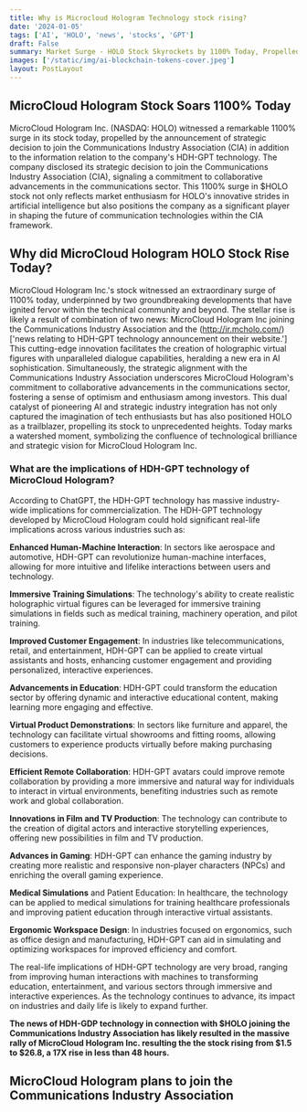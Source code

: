 ```yaml
---
title: Why is Microcloud Hologram Technology stock rising?
date: '2024-01-05'
tags: ['AI', 'HOLO', 'news', 'stocks', 'GPT']
draft: False
summary: Market Surge - HOLO Stock Skyrockets by 1100% Today, Propelled by Groundbreaking HDH-GPT Technology Announcement - Investors Ride the Wave of Innovation.
images: ['/static/img/ai-blockchain-tokens-cover.jpeg']
layout: PostLayout
---
```


<TOCInline toc={props.toc} asDisclosure toHeading={3} />

## MicroCloud Hologram Stock Soars 1100% Today

MicroCloud Hologram Inc. (NASDAQ: HOLO) witnessed a remarkable 1100% surge in its stock today, propelled by the announcement of strategic decision to join the Communications Industry Association (CIA) in addition to the information relation to the company's HDH-GPT technology.
The company disclosed its strategic decision to join the Communications Industry Association (CIA), signaling a commitment to collaborative advancements in the communications sector.
This 1100% surge in $HOLO stock not only reflects market enthusiasm for HOLO's innovative strides in artificial intelligence but also positions the company as a significant player in shaping the future of communication technologies within the CIA framework.

## Why did MicroCloud Hologram HOLO Stock Rise Today?

MicroCloud Hologram Inc.'s stock witnessed an extraordinary surge of 1100% today, underpinned by two groundbreaking developments that have ignited fervor within the technical community and beyond. The stellar rise is likely a result of combination of two news: MicroCloud Hologram Inc joining the Communications Industry Association and the (http://ir.mcholo.com/)['news relating to HDH-GPT technology announcement on their website.']
This cutting-edge innovation facilitates the creation of holographic virtual figures with unparalleled dialogue capabilities, heralding a new era in AI sophistication. Simultaneously, the strategic alignment with the Communications Industry Association underscores MicroCloud Hologram's commitment to collaborative advancements in the communications sector, fostering a sense of optimism and enthusiasm among investors. This dual catalyst of pioneering AI and strategic industry integration has not only captured the imagination of tech enthusiasts but has also positioned HOLO as a trailblazer, propelling its stock to unprecedented heights. Today marks a watershed moment, symbolizing the confluence of technological brilliance and strategic vision for MicroCloud Hologram Inc.

### What are the implications of HDH-GPT technology of MicroCloud Hologram?

According to ChatGPT, the HDH-GPT technology has massive industry-wide implications for commercialization. The HDH-GPT technology developed by MicroCloud Hologram could hold significant real-life implications across various industries such as:

**Enhanced Human-Machine Interaction**: In sectors like aerospace and automotive, HDH-GPT can revolutionize human-machine interfaces, allowing for more intuitive and lifelike interactions between users and technology.

**Immersive Training Simulations**: The technology's ability to create realistic holographic virtual figures can be leveraged for immersive training simulations in fields such as medical training, machinery operation, and pilot training.

**Improved Customer Engagement**: In industries like telecommunications, retail, and entertainment, HDH-GPT can be applied to create virtual assistants and hosts, enhancing customer engagement and providing personalized, interactive experiences.

**Advancements in Education**: HDH-GPT could transform the education sector by offering dynamic and interactive educational content, making learning more engaging and effective.

**Virtual Product Demonstrations**: In sectors like furniture and apparel, the technology can facilitate virtual showrooms and fitting rooms, allowing customers to experience products virtually before making purchasing decisions.

**Efficient Remote Collaboration**: HDH-GPT avatars could improve remote collaboration by providing a more immersive and natural way for individuals to interact in virtual environments, benefiting industries such as remote work and global collaboration.

**Innovations in Film and TV Production**: The technology can contribute to the creation of digital actors and interactive storytelling experiences, offering new possibilities in film and TV production.

**Advances in Gaming**: HDH-GPT can enhance the gaming industry by creating more realistic and responsive non-player characters (NPCs) and enriching the overall gaming experience.

**Medical Simulations** and Patient Education: In healthcare, the technology can be applied to medical simulations for training healthcare professionals and improving patient education through interactive virtual assistants.

**Ergonomic Workspace Design**: In industries focused on ergonomics, such as office design and manufacturing, HDH-GPT can aid in simulating and optimizing workspaces for improved efficiency and comfort.

The real-life implications of HDH-GPT technology are very broad, ranging from improving human interactions with machines to transforming education, entertainment, and various sectors through immersive and interactive experiences. As the technology continues to advance, its impact on industries and daily life is likely to expand further.

**The news of HDH-GDP technology in connection with \$HOLO joining the Communications Industry Association has likely resulted in the massive rally of MicroCloud Hologram Inc. resulting the the stock rising from \$1.5 to $26.8, a 17X rise in less than 48 hours.**

## MicroCloud Hologram plans to join the Communications Industry Association
